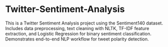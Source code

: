 # Twitter-Sentiment-Analysis
This is a Twitter Sentiment Analysis project using the Sentiment140 dataset. Includes data preprocessing, text cleaning with NLTK, TF-IDF feature extraction, and Logistic Regression for binary sentiment classification. Demonstrates end-to-end NLP workflow for tweet polarity detection.
